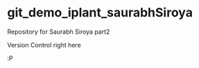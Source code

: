 # git_demo_iplant_saurabhSiroya
Repository for Saurabh Siroya part2

Version Control right here

:P
